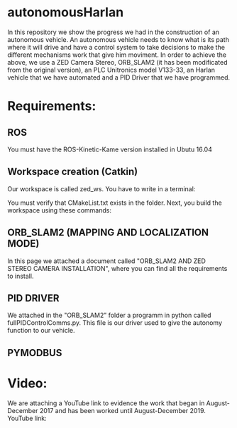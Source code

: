 # autonomousHarlan
In this repository we show the progress we had in the construction of an autonomous vehicle. An autonomous vehicle needs to know what is its path where it will drive and have a control system to take decisions to make the different mechanisms work that give him moviment.
In order to achieve the above, we use a ZED Camera Stereo, ORB_SLAM2 (it has been modificated from the original version), an PLC Unitronics model V133-33, an Harlan vehicle that we have automated and a PID Driver that we have programmed. 

# Requirements:
## ROS
You must have the ROS-Kinetic-Kame version installed in Ubutu 16.04

## Workspace creation (Catkin)
Our workspace is called zed_ws. You have to write in a terminal:

You must verify that CMakeList.txt exists in the folder. Next, you build the workspace using these commands:


## ORB_SLAM2 (MAPPING AND LOCALIZATION MODE)
In this page we attached a document called "ORB_SLAM2 AND ZED STEREO CAMERA INSTALLATION", where you can find all the requirements to install.

## PID DRIVER
We attached in the "ORB_SLAM2" folder a programm in python called fullPIDControlComms.py. This file is our driver used to give the autonomy function to our vehicle.


## PYMODBUS


# Video:
We are attaching a YouTube link to evidence the work that began in August-December 2017 and has been worked until August-December 2019.
YouTube link:

